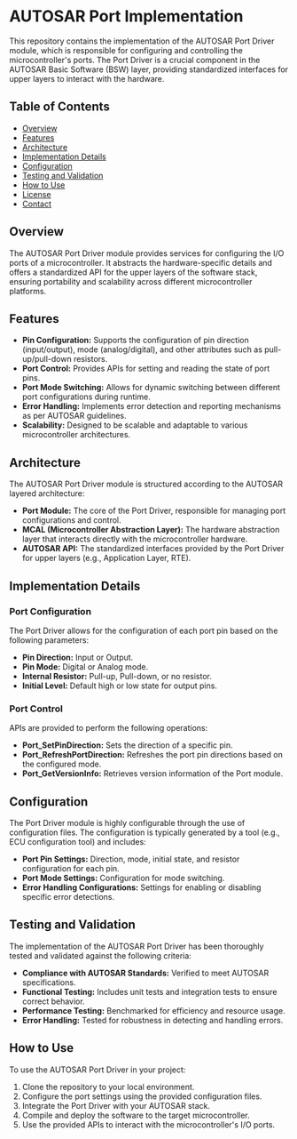# AUTOSAR Port Implementation

This repository contains the implementation of the AUTOSAR Port Driver module, which is responsible for configuring and controlling the microcontroller's ports. The Port Driver is a crucial component in the AUTOSAR Basic Software (BSW) layer, providing standardized interfaces for upper layers to interact with the hardware.

## Table of Contents

- [Overview](#overview)
- [Features](#features)
- [Architecture](#architecture)
- [Implementation Details](#implementation-details)
- [Configuration](#configuration)
- [Testing and Validation](#testing-and-validation)
- [How to Use](#how-to-use)
- [License](#license)
- [Contact](#contact)

## Overview

The AUTOSAR Port Driver module provides services for configuring the I/O ports of a microcontroller. It abstracts the hardware-specific details and offers a standardized API for the upper layers of the software stack, ensuring portability and scalability across different microcontroller platforms.

## Features

- **Pin Configuration:** Supports the configuration of pin direction (input/output), mode (analog/digital), and other attributes such as pull-up/pull-down resistors.
- **Port Control:** Provides APIs for setting and reading the state of port pins.
- **Port Mode Switching:** Allows for dynamic switching between different port configurations during runtime.
- **Error Handling:** Implements error detection and reporting mechanisms as per AUTOSAR guidelines.
- **Scalability:** Designed to be scalable and adaptable to various microcontroller architectures.

## Architecture

The AUTOSAR Port Driver module is structured according to the AUTOSAR layered architecture:

- **Port Module:** The core of the Port Driver, responsible for managing port configurations and control.
- **MCAL (Microcontroller Abstraction Layer):** The hardware abstraction layer that interacts directly with the microcontroller hardware.
- **AUTOSAR API:** The standardized interfaces provided by the Port Driver for upper layers (e.g., Application Layer, RTE).

## Implementation Details

### Port Configuration

The Port Driver allows for the configuration of each port pin based on the following parameters:

- **Pin Direction:** Input or Output.
- **Pin Mode:** Digital or Analog mode.
- **Internal Resistor:** Pull-up, Pull-down, or no resistor.
- **Initial Level:** Default high or low state for output pins.

### Port Control

APIs are provided to perform the following operations:

- **Port_SetPinDirection:** Sets the direction of a specific pin.
- **Port_RefreshPortDirection:** Refreshes the port pin directions based on the configured mode.
- **Port_GetVersionInfo:** Retrieves version information of the Port module.

## Configuration

The Port Driver module is highly configurable through the use of configuration files. The configuration is typically generated by a tool (e.g., ECU configuration tool) and includes:

- **Port Pin Settings:** Direction, mode, initial state, and resistor configuration for each pin.
- **Port Mode Settings:** Configuration for mode switching.
- **Error Handling Configurations:** Settings for enabling or disabling specific error detections.

## Testing and Validation

The implementation of the AUTOSAR Port Driver has been thoroughly tested and validated against the following criteria:

- **Compliance with AUTOSAR Standards:** Verified to meet AUTOSAR specifications.
- **Functional Testing:** Includes unit tests and integration tests to ensure correct behavior.
- **Performance Testing:** Benchmarked for efficiency and resource usage.
- **Error Handling:** Tested for robustness in detecting and handling errors.

## How to Use

To use the AUTOSAR Port Driver in your project:

1. Clone the repository to your local environment.
2. Configure the port settings using the provided configuration files.
3. Integrate the Port Driver with your AUTOSAR stack.
4. Compile and deploy the software to the target microcontroller.
5. Use the provided APIs to interact with the microcontroller's I/O ports.
